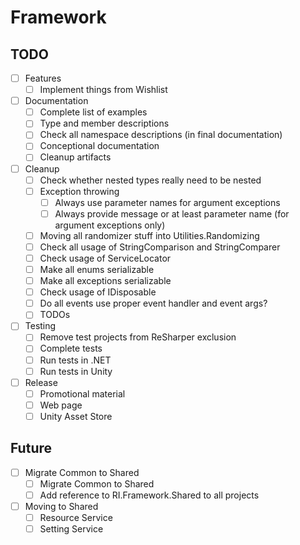 # Framework

## TODO

- [ ] Features
  - [ ] Implement things from Wishlist
- [ ] Documentation
  - [ ] Complete list of examples
  - [ ] Type and member descriptions
  - [ ] Check all namespace descriptions (in final documentation)
  - [ ] Conceptional documentation
  - [ ] Cleanup artifacts
- [ ] Cleanup
  - [ ] Check whether nested types really need to be nested
  - [ ] Exception throwing
    - [ ] Always use parameter names for argument exceptions
    - [ ] Always provide message or at least parameter name (for argument exceptions only)
  - [ ] Moving all randomizer stuff into Utilities.Randomizing
  - [ ] Check all usage of StringComparison and StringComparer
  - [ ] Check usage of ServiceLocator
  - [ ] Make all enums serializable
  - [ ] Make all exceptions serializable
  - [ ] Check usage of IDisposable
  - [ ] Do all events use proper event handler and event args?
  - [ ] TODOs
- [ ] Testing
  - [ ] Remove test projects from ReSharper exclusion
  - [ ] Complete tests
  - [ ] Run tests in .NET
  - [ ] Run tests in Unity
- [ ] Release
  - [ ] Promotional material
  - [ ] Web page
  - [ ] Unity Asset Store

## Future

- [ ] Migrate Common to Shared
  - [ ] Migrate Common to Shared
  - [ ] Add reference to RI.Framework.Shared to all projects
- [ ] Moving to Shared
  - [ ] Resource Service
  - [ ] Setting Service

